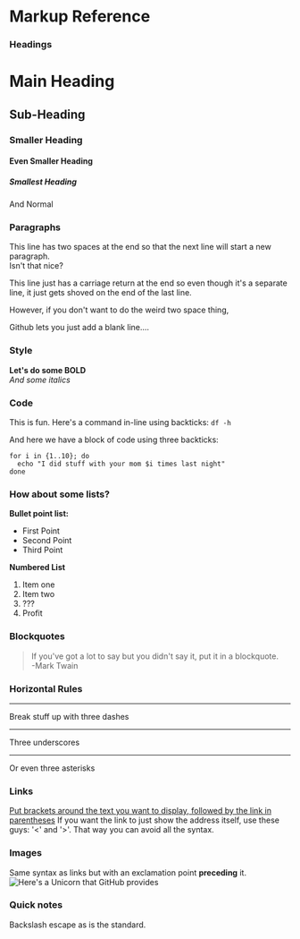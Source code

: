 # Markup Reference

### Headings
# Main Heading

## Sub-Heading

### Smaller Heading

#### Even Smaller Heading

##### Smallest Heading

And Normal

### Paragraphs
This line has two spaces at the end so that the next line will start a new paragraph.  
Isn't that nice?

This line just has a carriage return at the end
so even though it's a separate line, it just gets shoved on the end of the last line.

However, if you don't want to do the weird two space thing,

Github lets you just add a blank line....

### Style
**Let's do some BOLD**  
*And some italics*  

### Code
This is fun. Here's a command in-line using backticks: `df -h`

And here we have a block of code using three backticks:
```
for i in {1..10}; do
  echo "I did stuff with your mom $i times last night"
done
```  
### How about some lists?
**Bullet point list:**
* First Point
* Second Point
* Third Point

**Numbered List**
1. Item one
2. Item two
3. ???
4. Profit

### Blockquotes
> If you've got a lot to say but you didn't say it, put it in a blockquote.  
>   -Mark Twain

### Horizontal Rules
---
Break stuff up with three dashes
___
Three underscores
***
Or even three asterisks

### Links
[Put brackets around the text you want to display, followed by the link in parentheses](github.com/jeremiahharmon/html5-practice)
If you want the link to just show the address itself, use these guys: '<' and '>'. That way you can avoid all the syntax.

### Images
Same syntax as links but with an exclamation point **preceding** it.
![Here's a Unicorn that GitHub provides](https://www.github.com/unicorn.png)

### Quick notes
Backslash escape as is the standard.
